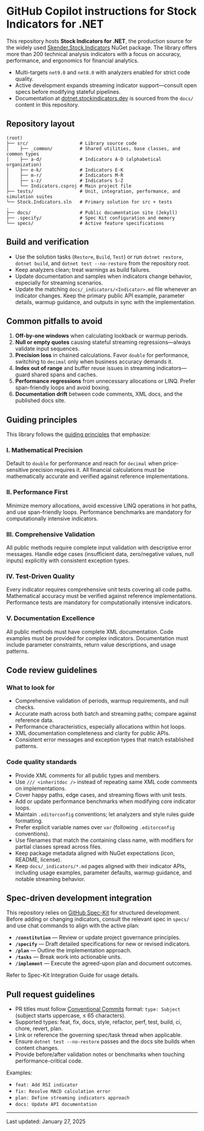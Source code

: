 # GitHub Copilot instructions for Stock Indicators for .NET

This repository hosts **Stock Indicators for .NET**, the production source for the widely used <a href="https://www.nuget.org/packages/Skender.Stock.Indicators">Skender.Stock.Indicators</a> NuGet package. The library offers more than 200 technical analysis indicators with a focus on accuracy, performance, and ergonomics for financial analytics.

- Multi-targets `net9.0` and `net8.0` with analyzers enabled for strict code quality.
- Active development expands streaming indicator support—consult open specs before modifying stateful pipelines.
- Documentation at <a href="https://dotnet.stockindicators.dev">dotnet.stockindicators.dev</a> is sourced from the `docs/` content in this repository.

## Repository layout

```text
(root)
├── src/                   # Library source code
│    ├── _common/          # Shared utilities, base classes, and common types
│    ├── a-d/              # Indicators A-D (alphabetical organization)
│    ├── e-k/              # Indicators E-K
│    ├── m-r/              # Indicators M-R
│    ├── s-z/              # Indicators S-Z
│    └── Indicators.csproj # Main project file
├── tests/                 # Unit, integration, performance, and simulation suites
└── Stock.Indicators.sln   # Primary solution for src + tests
.
├── docs/                  # Public documentation site (Jekyll)
├── .specify/              # Spec Kit configuration and memory
└── specs/                 # Active feature specifications
```

## Build and verification

- Use the solution tasks (`Restore`, `Build`, `Test`) or run `dotnet restore`, `dotnet build`, and `dotnet test --no-restore` from the repository root.
- Keep analyzers clean; treat warnings as build failures.
- Update documentation and samples when indicators change behavior, especially for streaming scenarios.
- Update the matching `docs/_indicators/<Indicator>.md` file whenever an indicator changes. Keep the primary public API example, parameter details, warmup guidance, and outputs in sync with the implementation.

## Common pitfalls to avoid

1. **Off-by-one windows** when calculating lookback or warmup periods.
2. **Null or empty quotes** causing stateful streaming regressions—always validate input sequences.
3. **Precision loss** in chained calculations. Favor `double` for performance, switching to `decimal` only when business accuracy demands it.
4. **Index out of range** and buffer reuse issues in streaming indicators—guard shared spans and caches.
5. **Performance regressions** from unnecessary allocations or LINQ. Prefer span-friendly loops and avoid boxing.
6. **Documentation drift** between code comments, XML docs, and the published docs site.

## Guiding principles

This library follows the [guiding principles](https://github.com/DaveSkender/Stock.Indicators/discussions/648) that emphasize:

### I. Mathematical Precision

Default to `double` for performance and reach for `decimal` when price-sensitive precision requires it. All financial calculations must be mathematically accurate and verified against reference implementations.

### II. Performance First

Minimize memory allocations, avoid excessive LINQ operations in hot paths, and use span-friendly loops. Performance benchmarks are mandatory for computationally intensive indicators.

### III. Comprehensive Validation

All public methods require complete input validation with descriptive error messages. Handle edge cases (insufficient data, zero/negative values, null inputs) explicitly with consistent exception types.

### IV. Test-Driven Quality

Every indicator requires comprehensive unit tests covering all code paths. Mathematical accuracy must be verified against reference implementations. Performance tests are mandatory for computationally intensive indicators.

### V. Documentation Excellence

All public methods must have complete XML documentation. Code examples must be provided for complex indicators. Documentation must include parameter constraints, return value descriptions, and usage patterns.

## Code review guidelines

### What to look for

- Comprehensive validation of periods, warmup requirements, and null checks.
- Accurate math across both batch and streaming paths; compare against reference data.
- Performance characteristics, especially allocations within hot loops.
- XML documentation completeness and clarity for public APIs.
- Consistent error messages and exception types that match established patterns.

### Code quality standards

- Provide XML comments for all public types and members.
- Use `/// <inheritdoc />` instead of repeating same XML code comments on implementations.
- Cover happy paths, edge cases, and streaming flows with unit tests.
- Add or update performance benchmarks when modifying core indicator loops.
- Maintain `.editorconfig` conventions; let analyzers and style rules guide formatting.
- Prefer explicit variable names over `var` (following `.editorconfig` conventions).
- Use filenames that match the containing class name, with modifiers for partial classes spread across files.
- Keep package metadata aligned with NuGet expectations (icon, README, license).
- Keep `docs/_indicators/*.md` pages aligned with their indicator APIs, including usage examples, parameter defaults, warmup guidance, and notable streaming behavior.

## Spec-driven development integration

This repository relies on <a href="https://github.com/github/spec-kit">GitHub Spec-Kit</a> for structured development. Before adding or changing indicators, consult the relevant spec in `specs/` and use chat commands to align with the active plan:

- **`/constitution`** — Review or update project governance principles.
- **`/specify`** — Draft detailed specifications for new or revised indicators.
- **`/plan`** — Outline the implementation approach.
- **`/tasks`** — Break work into actionable units.
- **`/implement`** — Execute the agreed-upon plan and document outcomes.

Refer to <a>Spec-Kit Integration Guide</a> for usage details.

## Pull request guidelines

- PR titles must follow <a href="https://www.conventionalcommits.org">Conventional Commits</a> format: `type: Subject` (subject starts uppercase, ≤ 65 characters).
- Supported types: feat, fix, docs, style, refactor, perf, test, build, ci, chore, revert, plan.
- Link or reference the governing spec/task thread when applicable.
- Ensure `dotnet test --no-restore` passes and the docs site builds when content changes.
- Provide before/after validation notes or benchmarks when touching performance-critical code.

Examples:

- `feat: Add RSI indicator`
- `fix: Resolve MACD calculation error`
- `plan: Define streaming indicators approach`
- `docs: Update API documentation`

---
Last updated: January 27, 2025
